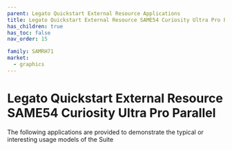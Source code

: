 ```yaml
---
parent: Legato Quickstart External Resource Applications
title: Legato Quickstart External Resource SAME54 Curiosity Ultra Pro Parallel
has_children: true
has_toc: false
nav_order: 15

family: SAMRH71
market:
  - graphics
---
```


# Legato Quickstart External Resource SAME54 Curiosity Ultra Pro Parallel

The following applications are provided to demonstrate the typical or interesting usage models of the Suite
